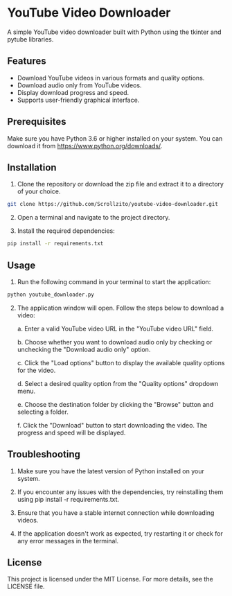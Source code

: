 # YouTube Video Downloader

A simple YouTube video downloader built with Python using the tkinter and pytube libraries.

## Features

- Download YouTube videos in various formats and quality options.
- Download audio only from YouTube videos.
- Display download progress and speed.
- Supports user-friendly graphical interface.

## Prerequisites

Make sure you have Python 3.6 or higher installed on your system. You can download it from https://www.python.org/downloads/.

## Installation

1. Clone the repository or download the zip file and extract it to a directory of your choice.

```bash
git clone https://github.com/Scrollzito/youtube-video-downloader.git
```

2. Open a terminal and navigate to the project directory.

3. Install the required dependencies:

```bash
pip install -r requirements.txt
```

## Usage

1. Run the following command in your terminal to start the application:

```bash
python youtube_downloader.py
```

2. The application window will open. Follow the steps below to download a video:

   a. Enter a valid YouTube video URL in the "YouTube video URL" field.

   b. Choose whether you want to download audio only by checking or unchecking the "Download audio only" option.

   c. Click the "Load options" button to display the available quality options for the video.

   d. Select a desired quality option from the "Quality options" dropdown menu.

   e. Choose the destination folder by clicking the "Browse" button and selecting a folder.

   f. Click the "Download" button to start downloading the video. The progress and speed will be displayed.

## Troubleshooting

1. Make sure you have the latest version of Python installed on your system.

2. If you encounter any issues with the dependencies, try reinstalling them using pip install -r requirements.txt.

3. Ensure that you have a stable internet connection while downloading videos.

4. If the application doesn't work as expected, try restarting it or check for any error messages in the terminal.

## License

This project is licensed under the MIT License. For more details, see the LICENSE file.